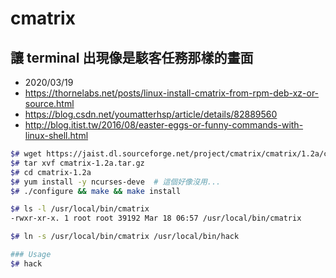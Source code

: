 # cmatrix

## 讓 terminal 出現像是駭客任務那樣的畫面

- 2020/03/19
- https://thornelabs.net/posts/linux-install-cmatrix-from-rpm-deb-xz-or-source.html
- https://blog.csdn.net/youmatterhsp/article/details/82889560
- http://blog.itist.tw/2016/08/easter-eggs-or-funny-commands-with-linux-shell.html


```bash
$# wget https://jaist.dl.sourceforge.net/project/cmatrix/cmatrix/1.2a/cmatrix-1.2a.tar.gz
$# tar xvf cmatrix-1.2a.tar.gz
$# cd cmatrix-1.2a
$# yum install -y ncurses-deve  # 這個好像沒用...
$# ./configure && make && make install

$# ls -l /usr/local/bin/cmatrix
-rwxr-xr-x. 1 root root 39192 Mar 18 06:57 /usr/local/bin/cmatrix

$# ln -s /usr/local/bin/cmatrix /usr/local/bin/hack

### Usage
$# hack
```
